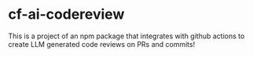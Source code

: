 # cf-ai-codereview

This is a project of an npm package that integrates with github actions to create LLM generated code reviews on PRs and commits!